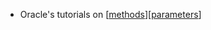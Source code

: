 * Oracle's tutorials on [[methods](https://docs.oracle.com/javase/tutorial/java/javaOO/methods.html)][[parameters](https://docs.oracle.com/javase/tutorial/java/javaOO/arguments.html)]